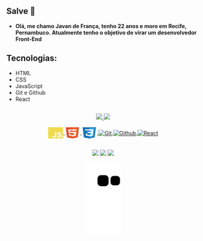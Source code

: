 ## Salve 👊

 - **Olá, me chamo Javan de França, tenho 22 anos e moro em Recife, Pernambuco. Atualmente tenho o objetivo de virar um desenvolvedor Front-End**

## Tecnologias:
 - HTML
 - CSS
 - JavaScript
 - Git e Github
 - React
##

<div align="center">
  <a href="https://github.com/JavanFA">
  <img height="150em" src="https://github-readme-stats.vercel.app/api?username=JavanFA&show_icons=true&theme=dark&include_all_commits=true&count_private=true"/>
  <img height="150em" src="https://github-readme-stats.vercel.app/api/top-langs/?username=JavanFA&layout=compact&langs_count=7&theme=dark"/>
</div>

<div align=center><br>
  <img align="center" alt="Js" height="30" width="40" src="https://raw.githubusercontent.com/devicons/devicon/master/icons/javascript/javascript-plain.svg">
  <img align="center" alt="HTML" height="30" width="40" src="https://raw.githubusercontent.com/devicons/devicon/master/icons/html5/html5-original.svg">
  <img align="center" alt="CSS" height="30" width="40" src="https://raw.githubusercontent.com/devicons/devicon/master/icons/css3/css3-original.svg">
  <img align="center" alt="Git" height="30" widht="40" src="https://cdn.jsdelivr.net/gh/devicons/devicon/icons/git/git-original.svg">
  <img align="center" alt="Github" height="30" widht="40" src="https://cdn.jsdelivr.net/gh/devicons/devicon/icons/github/github-original.svg">
  <img align="center" alt="React" height="30" widht="40" src="https://cdn.jsdelivr.net/gh/devicons/devicon/icons/react/react-original.svg">
          
 </div>
 
##

<div align=center> 
  <a href="https://instagram.com/javan.franca18" target="_blank" rel="external"><img src="https://img.shields.io/badge/-Instagram-%23E4405F?style=for-the-badge&logo=instagram&logoColor=white" target="_blank"></a>
 <a href = "mailto:javan.franca18@gmail.com"><img src="https://img.shields.io/badge/-Gmail-%23333?style=for-the-badge&logo=gmail&logoColor=white" target="_blank"></a>
 <a href = "https://www.linkedin.com/in/javan-de-fran%C3%A7a-75038b234/"><img src="https://img.shields.io/badge/LinkedIn-0077B5?style=for-the-badge&logo=linkedin&logoColor=white" target="_blank"></a>
 
![Snake animation](https://github.com/JavanFA/JavanFA/blob/output/github-contribution-grid-snake.svg)
 
 </div>
